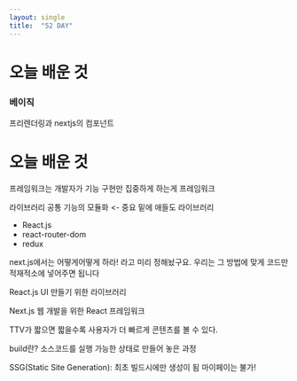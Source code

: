 ```yaml
---
layout: single
title:  "52 DAY"
---
```


# 오늘 배운 것

### 베이직
 프리렌더링과 nextjs의 컴포넌트

# 오늘 배운 것

프레임워크는 개발자가 기능 구현만 집중하게 하는게 프레임워크

라이브러리 공통 기능의 모듈화 <- 중요 밑에 애들도 라이브러리
- React.js
- react-router-dom
- redux

next.js에서는 어떻게어떻게 하라! 라고 미리 정해놨구요. 우리는 그 방법에 맞게 코드만 적재적소에 넣어주면 됩니다

React.js UI 만들기 위한 라이브러리

Next.js 웹 개발을 위한 React 프레임워크

TTV가 짧으면 짧을수록 사용자가 더 빠르게 콘텐츠를 볼 수 있다.

build란? 소스코드를 실행 가능한 상태로 만들어 놓은 과정


SSG(Static Site Generation): 최초 빌드시에만 생성이 됨 마이페이는 불가!
